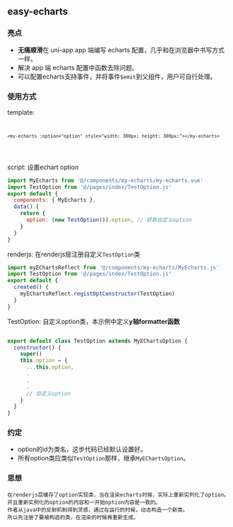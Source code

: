 ## easy-echarts

### 亮点

- <strong>无痛顺滑</strong>在 uni-app app 端编写 echarts 配置，几乎和在浏览器中书写方式一样。
- 解决 app 端 echarts 配置中函数去除问题。
- 可以配置echarts支持事件，并将事件<code>$emit</code>到父组件，用户可自行处理。

### 使用方式
template: <code>

    <my-echarts :option="option" style="width: 300px; height: 300px;"></my-echarts>
  </code>

script: 设置echart option
```javascript
import MyEcharts from '@/components/my-echarts/my-echarts.vue'
import TestOption from '@/pages/index/TestOption.js'
export default {
  components: { MyEcharts },
  data() {
    return {
      option: (new TestOption()).option, // 获取自定义option
    }
  }
}
```

renderjs: 在renderjs层注册自定义<code>TestOption</code>类
```javascript
import myEChartsReflect from '@/components/my-echarts/MyEcharts.js'
import TestOption from '@/pages/index/TestOption.js'
export default {
  created() {
    myEChartsReflect.registOptConstructor(TestOption)
  }
}
```

TestOption: 自定义option类，本示例中定义<strong>y轴formatter函数</strong>
```javascript

export default class TestOption extends MyEChartsOption {
  constructor() {
    super()
    this.option = {
      ...this.option,
      .
      .
      .
      // 自定义option
    }
  }
}
```

### 约定
  * option的id为类名，这步代码已经默认设置好。
  * 所有option类应类似<code>TestOption</code>那样，继承<code>MyEChartsOption</code>。

### 思想
    在renderjs层缓存了option实现类，当在渲染echarts时候，实际上重新实列化了option。   
    并且重新实例化的option的内容和一开始option内容是一致的。   
    作者从java中的反射机制得到灵感，通过在运行的时候，动态构造一个新类。  
    所以先注册了要被构造的类，在渲染的时候再重新生成。
